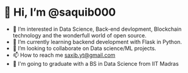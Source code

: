 # 👋 Hi, I’m @saquib000
- 👀 I’m interested in Data Science, Back-end devlopment, Blockchain technology and the wonderfull world of open source.
- 🌱 I’m currently learning backend development with Flask in Python.
- 💞️ I’m looking to collaborate on Data science/ML projects.
- 📫 How to reach me saxib.yt@gmail.com
- 🏫 I'm going to graduate with a BS in Data Science from IIT Madras

<!---
saquib000/saquib000 is a ✨ special ✨ repository because its `README.md` (this file) appears on your GitHub profile.
You can click the Preview link to take a look at your changes.
--->
